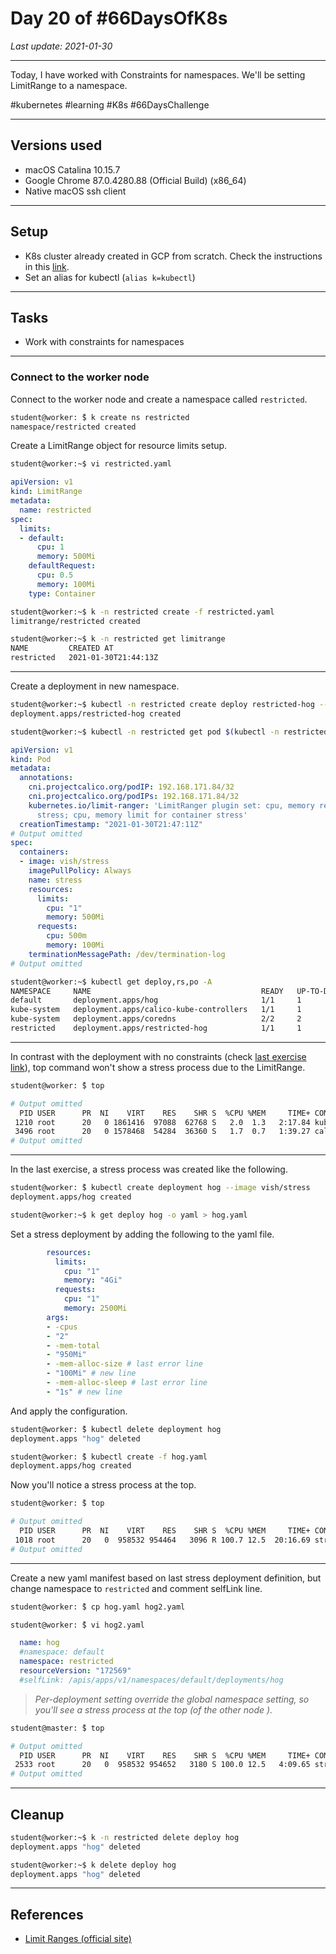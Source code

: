 # Day 20 of #66DaysOfK8s

_Last update: 2021-01-30_

---

Today, I have worked with Constraints for namespaces.
We'll be setting LimitRange to a namespace.

#kubernetes #learning #K8s #66DaysChallenge

---

## Versions used

* macOS Catalina 10.15.7
* Google Chrome 87.0.4280.88 (Official Build) (x86_64)
* Native macOS ssh client

---

## Setup

* K8s cluster already created in GCP from scratch. Check the instructions in this [link](../../week01/day5/README.md).
* Set an alias for kubectl (```alias k=kubectl```)

---

## Tasks

* Work with constraints for namespaces

---

### Connect to the worker node

Connect to the worker node and create a namespace called ```restricted```.

```bash
student@worker: ̃$ k create ns restricted
namespace/restricted created
```

Create a LimitRange object for resource limits setup.

```bash
student@worker:~$ vi restricted.yaml
```

```yaml
apiVersion: v1
kind: LimitRange
metadata:
  name: restricted
spec:
  limits:
  - default:
      cpu: 1
      memory: 500Mi
    defaultRequest:
      cpu: 0.5
      memory: 100Mi
    type: Container
```

```bash
student@worker:~$ k -n restricted create -f restricted.yaml
limitrange/restricted created
```

```bash
student@worker:~$ k -n restricted get limitrange
NAME         CREATED AT
restricted   2021-01-30T21:44:13Z
```

---

Create a deployment in new namespace.

```bash
student@worker:~$ kubectl -n restricted create deploy restricted-hog --image vish/stress
deployment.apps/restricted-hog created
```

```bash
student@worker:~$ kubectl -n restricted get pod $(kubectl -n restricted get pods -o jsonpath='{.items[0].metadata.name}') -o yaml
```

```yaml
apiVersion: v1
kind: Pod
metadata:
  annotations:
    cni.projectcalico.org/podIP: 192.168.171.84/32
    cni.projectcalico.org/podIPs: 192.168.171.84/32
    kubernetes.io/limit-ranger: 'LimitRanger plugin set: cpu, memory request for container
      stress; cpu, memory limit for container stress'
  creationTimestamp: "2021-01-30T21:47:11Z"
# Output omitted
spec:
  containers:
  - image: vish/stress
    imagePullPolicy: Always
    name: stress
    resources:
      limits:
        cpu: "1"
        memory: 500Mi
      requests:
        cpu: 500m
        memory: 100Mi
    terminationMessagePath: /dev/termination-log
# Output omitted
```

```bash
student@worker:~$ kubectl get deploy,rs,po -A
NAMESPACE     NAME                                      READY   UP-TO-DATE   AVAILABLE   AGE
default       deployment.apps/hog                       1/1     1            1           6m3s
kube-system   deployment.apps/calico-kube-controllers   1/1     1            1           13d
kube-system   deployment.apps/coredns                   2/2     2            2           13d
restricted    deployment.apps/restricted-hog            1/1     1            1           3m23s
```

---

In contrast with the deployment with no constraints (check [last exercise link](../day19)), top command won't show a stress process due to the LimitRange.

```bash
student@worker: ̃$ top

# Output omitted
  PID USER      PR  NI    VIRT    RES    SHR S  %CPU %MEM     TIME+ COMMAND
 1210 root      20   0 1861416  97088  62768 S   2.0  1.3   2:17.84 kubelet
 3496 root      20   0 1578468  54284  36360 S   1.7  0.7   1:39.27 calico-node
# Output omitted
```

---

In the last exercise, a stress process was created like the following.

```bash
student@worker: ̃$ kubectl create deployment hog --image vish/stress
deployment.apps/hog created
```

```bash
student@worker:~$ k get deploy hog -o yaml > hog.yaml
```

Set a stress deployment by adding the following to the yaml file.

```yaml
        resources:
          limits:
            cpu: "1"
            memory: "4Gi"
          requests:
            cpu: "1"
            memory: 2500Mi
        args:
        - -cpus
        - "2"
        - -mem-total
        - "950Mi"
        - -mem-alloc-size # last error line
        - "100Mi" # new line
        - -mem-alloc-sleep # last error line
        - "1s" # new line
```

And apply the configuration.

```bash
student@worker: ̃$ kubectl delete deployment hog
deployment.apps "hog" deleted
```

```bash
student@worker: ̃$ kubectl create -f hog.yaml
deployment.apps/hog created
```

Now you'll notice a stress process at the top.

```bash
student@worker: ̃$ top

# Output omitted
  PID USER      PR  NI    VIRT    RES    SHR S  %CPU %MEM     TIME+ COMMAND
 1018 root      20   0  958532 954464   3096 R 100.7 12.5  20:16.69 stress
# Output omitted
```

---

Create a new yaml manifest based on last stress deployment definition, but change namespace to ```restricted``` and comment selfLink line.

```bash
student@worker: ̃$ cp hog.yaml hog2.yaml
```

```bash
student@worker: ̃$ vi hog2.yaml
```

```yaml
  name: hog
  #namespace: default
  namespace: restricted
  resourceVersion: "172569"
  #selfLink: /apis/apps/v1/namespaces/default/deployments/hog
```

> _Per-deployment setting override the global namespace setting, so you'll see a stress process at the top (of the other node )._

```bash
student@master: ̃$ top

# Output omitted
  PID USER      PR  NI    VIRT    RES    SHR S  %CPU %MEM     TIME+ COMMAND
 2533 root      20   0  958532 954652   3180 S 100.0 12.5   4:09.65 stress
# Output omitted
```

---

## Cleanup

```bash
student@worker:~$ k -n restricted delete deploy hog
deployment.apps "hog" deleted
```

```bash
student@worker:~$ k delete deploy hog
deployment.apps "hog" deleted
```

---
## References

* [Limit Ranges (official site)](https://kubernetes.io/docs/concepts/policy/limit-range/)
